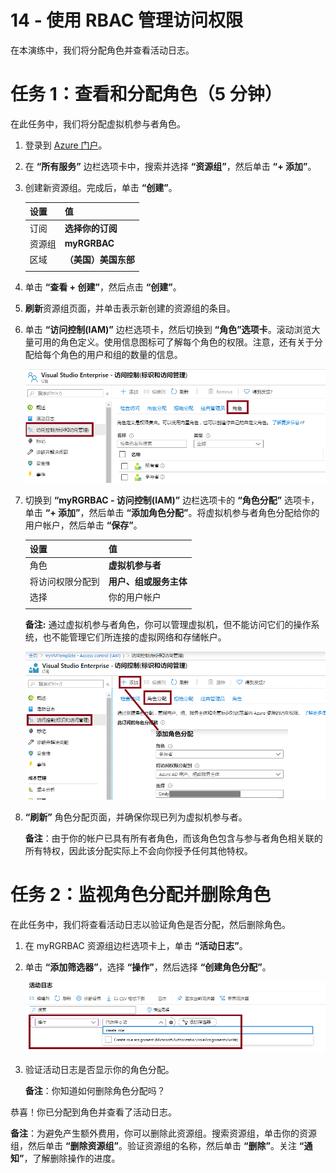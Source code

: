 ﻿---
wts:
    title: '14 - 使用 RBAC 管理访问权限（5 分钟）'
    module: '模块 05：介绍标识、治理、隐私和合规性功能'
---
# 14 - 使用 RBAC 管理访问权限

在本演练中，我们将分配角色并查看活动日志。 

# 任务 1：查看和分配角色（5 分钟）

在此任务中，我们将分配虚拟机参与者角色。 

1. 登录到 [Azure 门户](https://portal.azure.com)。

2. 在 **“所有服务”** 边栏选项卡中，搜索并选择 **“资源组”**，然后单击 **“+ 添加”**。

3. 创建新资源组。完成后，单击 **“创建”**。 

    | 设置 | 值 |
    | -- | -- |
    | 订阅 | **选择你的订阅** |
    | 资源组 | **myRGRBAC** |
    | 区域 | **（美国）美国东部** |
    | | |

4. 单击 **“查看 + 创建”**，然后点击 **“创建”**。

5. **刷新**资源组页面，并单击表示新创建的资源组的条目。

6. 单击 **“访问控制(IAM)”** 边栏选项卡，然后切换到 **“角色”选项卡**。滚动浏览大量可用的角色定义。使用信息图标可了解每个角色的权限。注意，还有关于分配给每个角色的用户和组的数量的信息。

    ![“IAM 角色”边栏选项卡的屏幕截图。其中显示了所有者、参与者和读取者角色。](../images/1501.png)

7. 切换到 **“myRGRBAC - 访问控制(IAM)”** 边栏选项卡的 **“角色分配”** 选项卡，单击 **“+ 添加”**，然后单击 **“添加角色分配”**。将虚拟机参与者角色分配给你的用户帐户，然后单击 **“保存”**。 

    | 设置 | 值 |
    | -- | -- |
    | 角色 | **虚拟机参与者** |
    | 将访问权限分配到 | **用户、组或服务主体** |
    | 选择 | 你的用户帐户 |
    | | |

    **备注:** 通过虚拟机参与者角色，你可以管理虚拟机，但不能访问它们的操作系统，也不能管理它们所连接的虚拟网络和存储帐户。

    ![此屏幕截图显示了“添加角色分配”页面，其中填写了必要信息。](../images/1502.png)

8. **“刷新”** 角色分配页面，并确保你现已列为虚拟机参与者。 

    **备注**：由于你的帐户已具有所有者角色，而该角色包含与参与者角色相关联的所有特权，因此该分配实际上不会向你授予任何其他特权。

# 任务 2：监视角色分配并删除角色

在此任务中，我们将查看活动日志以验证角色是否分配，然后删除角色。 

1. 在 myRGRBAC 资源组边栏选项卡上，单击 **“活动日志”**。

2. 单击 **“添加筛选器”**，选择 **“操作”**，然后选择 **“创建角色分配”**。

    ![此屏幕截图显示了“活动日志”页面，其中已配置筛选器。](../images/1503.png)

3. 验证活动日志是否显示你的角色分配。 

    **备注**：你知道如何删除角色分配吗？

恭喜！你已分配到角色并查看了活动日志。 

**备注**：为避免产生额外费用，你可以删除此资源组。搜索资源组，单击你的资源组，然后单击 **“删除资源组”**。验证资源组的名称，然后单击 **“删除”**。关注 **“通知”**，了解删除操作的进度。


